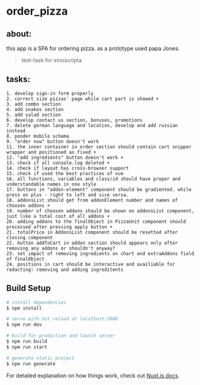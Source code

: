 # order_pizza

## about:

this app is a SPA for ordering pizza. as a prototype used papa Jones.

> test-task for innoscripta

## tasks:
	1. develop sign-in form properly
	2. correct size pizzas' page while cart part is showed +
	3. add combo section
	4. add snakes section
	5. add salad section
	6. develop contact us section, bonuses, promotions
	7. delete german language and location, develop and add russian instead
	8. ponder mobile schema
	9. "order now" button doesn't work
	11. the inner container in order section should contain cart snipper wrapper and positioned as fixed +
	12. "add ingredients" button doesn't work +
	13. check if all console.log deleted +
	14. check if layout has cross-browser support 
	15. check if used the best practices of vue
	16. all functions, variables and class/id should have proper and understandable names in one style
	17. buttons in "addon-element" component should be gradiented. while press on plus - right to left and vice versa.
	18. addonsList should get from addonElement number and names of choosen addons +
	19. number of choosen addons should be shown on addonsList component, just like a total cost of all addons +
	20. adding addons to the finalObject in PizzaUnit component should processed after pressing apply button +
	21. totalPrice in AddonsList component should be resetted after closing component
	22. button addToCart in addon section should appears only after removing any addons or shouldn't anyway?
	23. set impact of removing ingredients on chart and extraAddons field of finalObject
	24. positions in cart should be interactive and availiable for redacting: removing and adding ingreditents

## Build Setup

```bash
# install dependencies
$ npm install

# serve with hot reload at localhost:3000
$ npm run dev

# build for production and launch server
$ npm run build
$ npm run start

# generate static project
$ npm run generate
```

For detailed explanation on how things work, check out [Nuxt.js docs](https://nuxtjs.org).
